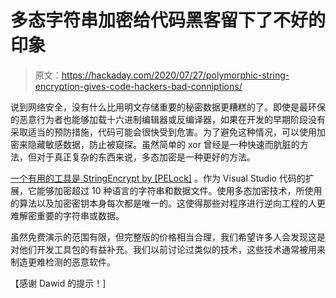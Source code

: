 # 多态字符串加密给代码黑客留下了不好的印象

> 原文：<https://hackaday.com/2020/07/27/polymorphic-string-encryption-gives-code-hackers-bad-conniptions/>

说到网络安全，没有什么比用明文存储重要的秘密数据更糟糕的了。即使是最环保的恶意行为者也能够加载十六进制编辑器或反编译器，如果在开发的早期阶段没有采取适当的预防措施，代码可能会很快受到危害。为了避免这种情况，可以使用加密来隐藏敏感数据，防止被窥探。虽然简单的 xor 曾经是一种快速而肮脏的方法，但对于真正复杂的东西来说，多态加密是一种更好的方法。

[一个有用的工具是 StringEncrypt by [PELock]](https://dev.to/pelock/how-to-encrypt-strings-files-in-your-source-code-25e) 。作为 Visual Studio 代码的扩展，它能够加密超过 10 种语言的字符串和数据文件。使用多态加密技术，所使用的算法以及加密密钥本身每次都是唯一的。这使得那些对程序进行逆向工程的人更难解密重要的字符串或数据。

虽然免费演示的范围有限，但完整版的价格相当合理，我们希望许多人会发现这是对他们开发工具包的有益补充。我们以前讨论过类似的技术，这些技术通常被用来制造更难检测的恶意软件。

【感谢 Dawid 的提示！]